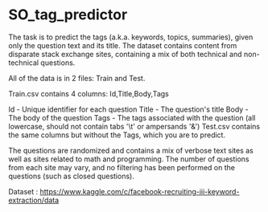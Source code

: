 # SO_tag_predictor

The task is to predict the tags (a.k.a. keywords, topics, summaries), given only the question text and its title. The dataset contains content from disparate stack exchange sites, containing a mix of both technical and non-technical questions.

All of the data is in 2 files: Train and Test.

Train.csv contains 4 columns: Id,Title,Body,Tags

Id - Unique identifier for each question
Title - The question's title
Body - The body of the question
Tags - The tags associated with the question (all lowercase, should not contain tabs '\t' or ampersands '&')
Test.csv contains the same columns but without the Tags, which you are to predict.

The questions are randomized and contains a mix of verbose text sites as well as sites related to math and programming. The number of questions from each site may vary, and no filtering has been performed on the questions (such as closed questions).

Dataset : https://www.kaggle.com/c/facebook-recruiting-iii-keyword-extraction/data
